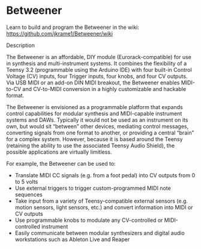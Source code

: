 # Betweener
Learn to build and program the Betweener in the wiki: https://github.com/jkrame1/Betweener/wiki

Description

The Betweener is an affordable, DIY module (Eurorack-compatible) for use in synthesis and multi-instrument systems.  It combines the flexibility of a Teensy 3.2 (programmable using the Arduino IDE) with four built-in Control Voltage (CV) inputs, four Trigger inputs, four knobs, and four CV outputs.  Via USB MIDI or an add-on DIN MIDI breakout, the Betweener enables MIDI-to-CV and CV-to-MIDI conversion in a highly customizable and hackable format.   

The Betweener is envisioned as a programmable platform that expands control capabilities for modular synthesis and MIDI-capable instrument systems and DAWs.  Typically it would not be used as an instrument on its own, but would sit “between” other devices, mediating control messages, converting signals from one format to another, or providing a central “brain” for a complex system.  However, because it is based around the Teensy (retaining the ability to use the associated Teensy Audio Shield), the possible applications are virtually limitless.  

For example, the Betweener can be used to:
- Translate MIDI CC signals (e.g. from a foot pedal) into CV outputs from 0 to 5 volts
- Use external triggers to trigger custom-programmed MIDI note sequences
- Take input from a variety of Teensy-compatible external sensors (e.g. motion sensors, light sensors, etc.) and convert      information into MIDI or CV outputs
- Use programmable knobs to modulate any CV-controlled or MIDI-controlled instrument
- Easily communicate between modular synthesizers and digital audio workstations such as Ableton Live and Reaper

